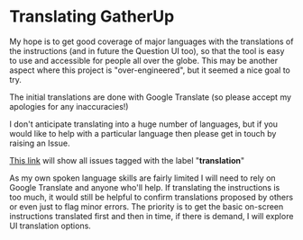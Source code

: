 # Translating GatherUp

My hope is to get good coverage of major languages with the translations of the instructions (and in future the Question UI too), so that the tool is easy to use and accessible for people all over the globe.  This may be another aspect where this project is "over-engineered", but it seemed a nice goal to try.

The initial translations are done with Google Translate (so please accept my apologies for any inaccuracies!)

I don't anticipate translating into a huge number of languages, but if you would like to help with a particular language then please get in touch by raising an Issue.

[This link](https://github.com/nmstoker/gatherup/labels/translation) will show all issues tagged with the label "**translation**"

As my own spoken language skills are fairly limited I will need to rely on Google Translate and anyone who'll help.  If translating the instructions is too much, it would still be helpful to confirm translations proposed by others or even just to flag minor errors. The priority is to get the basic on-screen instructions translated first and then in time, if there is demand, I will explore UI translation options.